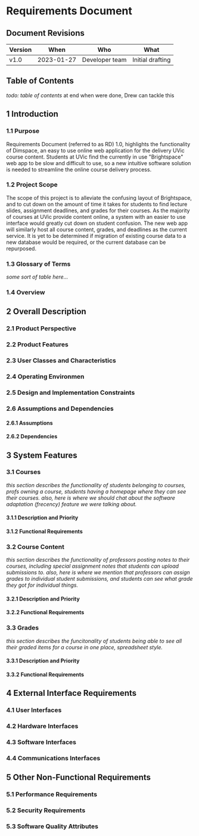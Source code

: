 Requirements Document
=====================

## Document Revisions

| Version | When            | Who                    | What                                      |
| ---     | ---             | ---                    | ---                                       |
| v1.0    | 2023-01-27      | Developer team         | Initial drafting                          |

## Table of Contents

_todo: table of contents_ at end when were done, Drew can tackle this

## 1 Introduction

### 1.1 Purpose

Requirements Document (referred to as RD) 1.0, highlights the functionality of Dimspace, an easy to use online web application for the delivery UVic course content. Students at UVic find the currently in use "Brightspace" web app to be slow and difficult to use, so a new intuitive software solution is needed to streamline the online course delivery process.

### 1.2 Project Scope

The scope of this project is to alleviate the confusing layout of Brightspace, and to cut down on the amount of time it takes for students to find lecture slides, assignment deadlines, and grades for their courses. As the majority of courses at UVic provide content online, a system with an easier to use interface would greatly cut down on student confusion. The new web app will similarly host all course content, grades, and deadlines as the current service. It is yet to be determined if migration of existing course data to a new database would be required, or the current database can be repurposed.

### 1.3 Glossary of Terms

_some sort of table here..._

### 1.4 Overview

## 2 Overall Description

### 2.1 Product Perspective

### 2.2 Product Features

### 2.3 User Classes and Characteristics

### 2.4 Operating Environmen

### 2.5 Design and Implementation Constraints

### 2.6 Assumptions and Dependencies

#### 2.6.1 Assumptions

#### 2.6.2 Dependencies

## 3 System Features

### 3.1 Courses

_this section describes the functionality of students belonging to courses, profs owning a course,
students having a homepage where they can see their courses. also, here is where we should chat
about the software adaptation (frecency) feature we were talking about._

#### 3.1.1 Description and Priority

#### 3.1.2 Functional Requirements

### 3.2 Course Content

_this section describes the functionality of professors posting notes to their courses, including
special assignment notes that students can upload submissions to. also, here is where we mention
that professors can assign grades to individual student submissions, and students can see what
grade they got for individual things._

#### 3.2.1 Description and Priority

#### 3.2.2 Functional Requirements

### 3.3 Grades

_this section describes the funcitonality of students being able to see all their graded items for
a course in one place, spreadsheet style._

#### 3.3.1 Description and Priority

#### 3.3.2 Functional Requirements

## 4 External Interface Requirements

### 4.1 User Interfaces

### 4.2 Hardware Interfaces

### 4.3 Software Interfaces

### 4.4 Communications Interfaces

## 5 Other Non-Functional Requirements

### 5.1 Performance Requirements

### 5.2 Security Requirements

### 5.3 Software Quality Attributes
